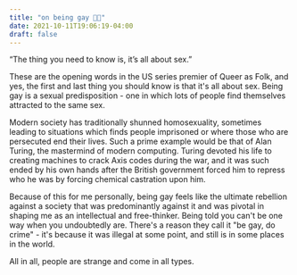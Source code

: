```yaml
---
title: "on being gay 🏳️‍🌈"
date: 2021-10-11T19:06:19-04:00
draft: false
---
```


“The thing you need to know is, it’s all about sex.”

These are the opening words in the US series premier of Queer as Folk, and yes, the first and last thing you should know is that it's all about sex. Being gay is a sexual predisposition - one in which lots of people find themselves attracted to the same sex.

Modern society has traditionally shunned homosexuality, sometimes leading to situations which finds people imprisoned or where those who are persecuted end their lives. Such a prime example would be that of Alan Turing, the mastermind of modern computing. Turing devoted his life to creating machines to crack Axis codes during the war, and it was such ended by his own hands after the British government forced him to repress who he was by forcing chemical castration upon him.

Because of this for me personally, being gay feels like the ultimate rebellion against a society that was predominantly against it and was pivotal in shaping me as an intellectual and free-thinker. Being told you can't be one way when you undoubtedly are. There's a reason they call it "be gay, do crime" - it's because it was illegal at some point, and still is in some places in the world.

All in all, people are strange and come in all types.
